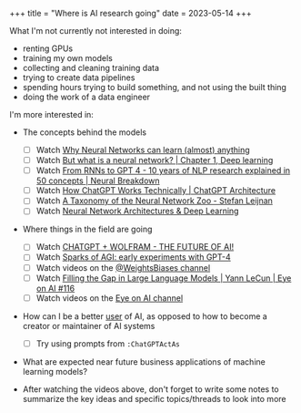 +++
title = "Where is AI research going"
date = 2023-05-14
+++

What I'm not currently not interested in doing:
- renting GPUs
- training my own models
- collecting and cleaning training data
- trying to create data pipelines
- spending hours trying to build something, and not using the built thing
- doing the work of a data engineer

I'm more interested in:
- The concepts behind the models
    - [ ] Watch [Why Neural Networks can learn (almost) anything](https://www.youtube.com/watch?v=0QczhVg5HaI)
    - [ ] Watch [But what is a neural network? | Chapter 1, Deep learning](https://www.youtube.com/watch?v=aircAruvnKk)
    - [ ] Watch [From RNNs to GPT 4 - 10 years of NLP research explained in 50 concepts | Neural Breakdown](https://www.youtube.com/watch?v=uocYQH0cWTs)
    - [ ] Watch [How ChatGPT Works Technically | ChatGPT Architecture](https://www.youtube.com/watch?v=bSvTVREwSNw)
    - [ ] Watch [A Taxonomy of the Neural Network Zoo - Stefan Leijnan](https://www.youtube.com/watch?v=MJkoFmLwkKU)
    - [ ] Watch [Neural Network Architectures & Deep Learning](https://www.youtube.com/watch?v=oJNHXPs0XDk)
- Where things in the field are going
    - [ ] Watch [CHATGPT + WOLFRAM - THE FUTURE OF AI!](https://www.youtube.com/watch?v=z5WZhCBRDpU)
    - [ ] Watch [Sparks of AGI: early experiments with GPT-4](https://www.youtube.com/watch?v=qbIk7-JPB2c)
    - [ ] Watch videos on the [@WeightsBiases channel](https://www.youtube.com/@WeightsBiases/videos)
    - [ ] Watch [Filling the Gap in Large Language Models | Yann LeCun | Eye on AI #116](https://www.youtube.com/watch?v=mBjPyte2ZZo)
    - [ ] Watch videos on the [Eye on AI channel](https://www.youtube.com/@eyeonai3425/videos)
- How can I be a better <u>user</u> of AI, as opposed to how to become a creator or maintainer of AI systems
    - [ ] Try using prompts from `:ChatGPTActAs`
- What are expected near future business applications of machine learning models?

- After watching the videos above, don't forget to write some notes to summarize the key ideas and specific topics/threads to look into more

